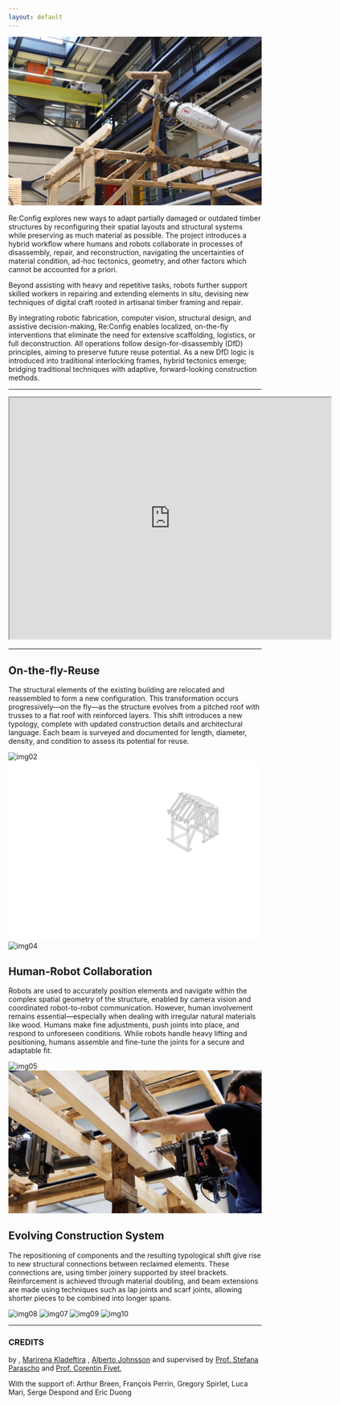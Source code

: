 ```yaml
---
layout: default
---
```


![img01](/assets/img/fig1.jpeg)

Re:Config explores new ways to adapt partially damaged or outdated timber structures by reconfiguring their spatial layouts and structural systems while preserving as much material as possible. The project introduces a hybrid workflow where humans and robots collaborate in processes of disassembly, repair, and reconstruction, navigating the uncertainties of material condition, ad-hoc tectonics, geometry, and other factors which cannot be accounted for a priori.

Beyond assisting with heavy and repetitive tasks, robots further support skilled workers in repairing and extending elements in situ, devising new techniques of digital craft rooted in artisanal timber framing and repair.

By integrating robotic fabrication, computer vision, structural design, and assistive decision-making, Re:Config enables localized, on-the-fly interventions that eliminate the need for extensive scaffolding, logistics, or full deconstruction. All operations follow design-for-disassembly (DfD) principles, aiming to preserve future reuse potential. As a new DfD logic is introduced into traditional interlocking frames, hybrid tectonics emerge; bridging traditional techniques with adaptive, forward-looking construction methods.

--------------

<iframe src="https://drive.google.com/file/d/1I34bRyQ7Coz0t-fO3IoDyIQRlJhD00D4/preview"
        width="640" height="480" allow="autoplay" allowfullscreen>
</iframe>

--------------

## On-the-fly-Reuse

The structural elements of the existing building are relocated and reassembled to form a new configuration. This transformation occurs progressively—on the fly—as the structure evolves from a pitched roof with trusses to a flat roof with reinforced layers. This shift introduces a new typology, complete with updated construction details and architectural language. Each beam is surveyed and documented for length, diameter, density, and condition to assess its potential for reuse.

![img02](/assets/img/image_2.jpg)
![img03](/assets/img/image_3.gif)
![img04](/assets/img/image_4.jpg)

## Human-Robot Collaboration

Robots are used to accurately position elements and navigate within the complex spatial geometry of the structure, enabled by camera vision and coordinated robot-to-robot communication. However, human involvement remains essential—especially when dealing with irregular natural materials like wood. Humans make fine adjustments, push joints into place, and respond to unforeseen conditions. While robots handle heavy lifting and positioning, humans assemble and fine-tune the joints for a secure and adaptable fit.

![img05](/assets/img/image_9_b.jpg)
![img06](/assets/img/image_5.jpg)

## Evolving Construction System

The repositioning of components and the resulting typological shift give rise to new structural connections between reclaimed elements. These connections are, using timber joinery supported by steel brackets. Reinforcement is achieved through material doubling, and beam extensions are made using techniques such as lap joints and scarf joints, allowing shorter pieces to be combined into longer spans.

![img08](/assets/img/image_12.JPG)
![img07](/assets/img/image_10.jpg)
![img09](/assets/img/image_15.jpg)
![img10](/assets/img/image_16.JPG)

--------------

### CREDITS

by , [Marirena Kladeftira](https://aap.cornell.edu/people/marirena-kladeftira) , [Alberto Johnsson](https://ch.linkedin.com/in/alberto-johnsson) and supervised by [Prof. Stefana Parascho](https://www.crclcrclcrcl.org) and [Prof. Corentin Fivet](https://www.epfl.ch/labs/sxl/),

With the support of: Arthur Breen, François Perrin, Gregory Spirlet, Luca Mari, Serge Despond and Eric Duong
